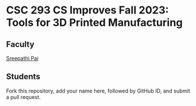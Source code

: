 # CSC 293 CS Improves Fall 2023: Tools for 3D Printed Manufacturing

## Faculty

[Sreepathi Pai](https://cs.rochester.edu/~sree/)

## Students

Fork this repository, add your name here, followed by GitHub ID, and submit a pull request.




